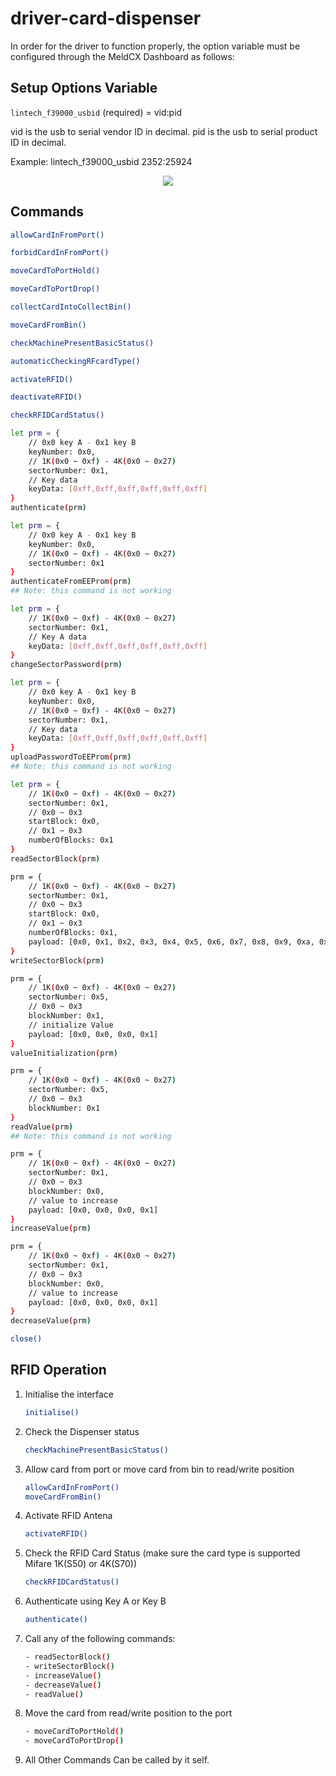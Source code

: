 # driver-card-dispenser
In order for the driver to function properly, the option variable must be configured through the MeldCX Dashboard as follows:

## Setup Options Variable
`lintech_f39000_usbid` (required) = vid:pid

vid is the usb to serial vendor ID in decimal.
pid is the usb to serial product ID in decimal.

Example:
lintech_f39000_usbid 2352:25924‬

<div align="center" >
    <img src="./Documentation/options.jpg" />
</div>

## Commands
```sh
allowCardInFromPort()
```
```sh
forbidCardInFromPort()
```
```sh
moveCardToPortHold()
```
```sh
moveCardToPortDrop()
```
```sh
collectCardIntoCollectBin()
```
```sh
moveCardFromBin()
```
```sh
checkMachinePresentBasicStatus()
```
```sh
automaticCheckingRFcardType()
```
```sh
activateRFID()
```
```sh
deactivateRFID()
```
```sh
checkRFIDCardStatus()
```
```sh
let prm = {
    // 0x0 key A - 0x1 key B
    keyNumber: 0x0,
    // 1K(0x0 ~ 0xf) - 4K(0x0 ~ 0x27)
    sectorNumber: 0x1,
    // Key data
    keyData: [0xff,0xff,0xff,0xff,0xff,0xff]
}  
authenticate(prm)
```
```sh
let prm = {
    // 0x0 key A - 0x1 key B
    keyNumber: 0x0,
    // 1K(0x0 ~ 0xf) - 4K(0x0 ~ 0x27)
    sectorNumber: 0x1
}
authenticateFromEEProm(prm)
## Note: this command is not working
```
```sh
let prm = {
    // 1K(0x0 ~ 0xf) - 4K(0x0 ~ 0x27)
    sectorNumber: 0x1,
    // Key A data
    keyData: [0xff,0xff,0xff,0xff,0xff,0xff]
} 
changeSectorPassword(prm)
```
```sh
let prm = {
    // 0x0 key A - 0x1 key B
    keyNumber: 0x0,
    // 1K(0x0 ~ 0xf) - 4K(0x0 ~ 0x27)
    sectorNumber: 0x1,
    // Key data
    keyData: [0xff,0xff,0xff,0xff,0xff,0xff]
}  
uploadPasswordToEEProm(prm)
## Note: this command is not working
```
```sh
let prm = {
    // 1K(0x0 ~ 0xf) - 4K(0x0 ~ 0x27)
    sectorNumber: 0x1,
    // 0x0 ~ 0x3
    startBlock: 0x0,
    // 0x1 ~ 0x3
    numberOfBlocks: 0x1
} 
readSectorBlock(prm)
```
```sh
prm = {
    // 1K(0x0 ~ 0xf) - 4K(0x0 ~ 0x27)
    sectorNumber: 0x1,
    // 0x0 ~ 0x3
    startBlock: 0x0,
    // 0x1 ~ 0x3
    numberOfBlocks: 0x1,
    payload: [0x0, 0x1, 0x2, 0x3, 0x4, 0x5, 0x6, 0x7, 0x8, 0x9, 0xa, 0xb, 0xc, 0xd, 0xe, 0xf]
} 
writeSectorBlock(prm)
```
```sh
prm = {
    // 1K(0x0 ~ 0xf) - 4K(0x0 ~ 0x27)
    sectorNumber: 0x5,
    // 0x0 ~ 0x3
    blockNumber: 0x1,
    // initialize Value
    payload: [0x0, 0x0, 0x0, 0x1]
} 
valueInitialization(prm)
```
```sh
prm = {
    // 1K(0x0 ~ 0xf) - 4K(0x0 ~ 0x27)
    sectorNumber: 0x5,
    // 0x0 ~ 0x3
    blockNumber: 0x1
} 
readValue(prm)
## Note: this command is not working
```
```sh
prm = {
    // 1K(0x0 ~ 0xf) - 4K(0x0 ~ 0x27)
    sectorNumber: 0x1,
    // 0x0 ~ 0x3
    blockNumber: 0x0,
    // value to increase
    payload: [0x0, 0x0, 0x0, 0x1]
}  
increaseValue(prm)
```
```sh
prm = {
    // 1K(0x0 ~ 0xf) - 4K(0x0 ~ 0x27)
    sectorNumber: 0x1,
    // 0x0 ~ 0x3
    blockNumber: 0x0,
    // value to increase
    payload: [0x0, 0x0, 0x0, 0x1]
} 
decreaseValue(prm)
```
```sh
close()
```

## RFID Operation
1. Initialise the interface
    ```sh
    initialise()
    ```
2. Check the Dispenser status
    ```sh
    checkMachinePresentBasicStatus()
    ```    
3. Allow card from port or move card from bin to read/write position
    ```sh
    allowCardInFromPort()
    moveCardFromBin()
    ```
4. Activate RFID Antena
    ```sh
    activateRFID()
    ```
5.  Check the RFID Card Status (make sure the card type is supported Mifare 1K(S50) or 4K(S70))
    ```sh
    checkRFIDCardStatus()
    ```    
6. Authenticate using Key A or Key B
    ```sh
    authenticate()
    ```
7. Call any of the following commands:
    ```sh
    - readSectorBlock()
    - writeSectorBlock()
    - increaseValue()
    - decreaseValue()
    - readValue()
    ```
8.  Move the card from read/write position to the port
    ```sh
    - moveCardToPortHold()
    - moveCardToPortDrop()    
    ```    
8. All Other Commands Can be called by it self.
